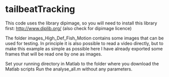# tailbeatTracking


This code uses the library dipimage, so you will need to install this library first:
http://www.diplib.org/
(also check for dipimage licence)

The folder images_High_Def_Fish_Motion contains some images that can be used for testing. In principle it is also possible to read a video directly, but to make this example as simple as possible here I have already exported some frames that will be read one by one as images.

Set your running directory in Matlab to the folder where you download the Matlab scripts
Run the analyse_all.m without any parameters.


